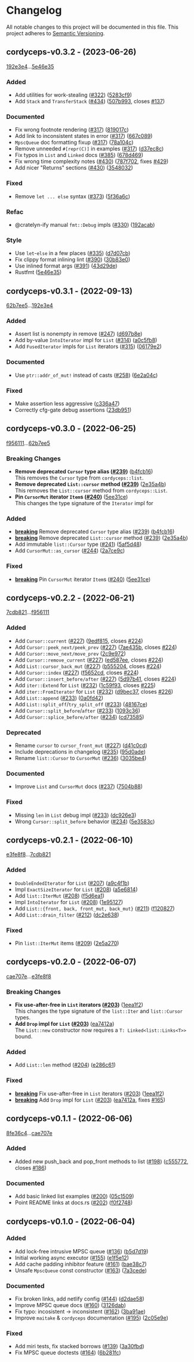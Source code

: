 # Changelog

All notable changes to this project will be documented in this file.
This project adheres to [Semantic Versioning](https://semver.org/spec/v2.0.0.html).

## cordyceps-v0.3.2 - (2023-06-26)

[192e3e4](https://github.com/hawkw/mycelium/192e3e4dd9794fe9c4573c9bf3602f331b291c97)...[5e46e35](https://github.com/hawkw/mycelium/5e46e35cae131d5f60f527e6659dc53b18e30ebb)


### Added

- Add utilities for work-stealing ([#322](https://github.com/hawkw/mycelium/issues/322)) ([5283cf9](https://github.com/hawkw/mycelium/5283cf9960f79d6c067b192449616396f89dc554))
- Add `Stack` and `TransferStack` ([#434](https://github.com/hawkw/mycelium/issues/434)) ([507b993](https://github.com/hawkw/mycelium/507b993eb50c5f83f2a43399d9e48f1b448aa297), closes [#137](https://github.com/hawkw/mycelium/issues/137))

### Documented

- Fix wrong footnote rendering ([#317](https://github.com/hawkw/mycelium/issues/317)) ([819017c](https://github.com/hawkw/mycelium/819017c0004b68b09dad34c5bbfdf82914fdccbe))
- Add link to inconsistent states in error ([#317](https://github.com/hawkw/mycelium/issues/317)) ([667c089](https://github.com/hawkw/mycelium/667c0894bc976ffe36eabf0967fe3395085996ad))
- `MpscQueue` doc formatting fixup ([#317](https://github.com/hawkw/mycelium/issues/317)) ([78a104c](https://github.com/hawkw/mycelium/78a104cbe29a55f054b8d2fe7b5a7293dafc7f35))
- Remove unneeded `#[repr(C)]` in examples ([#317](https://github.com/hawkw/mycelium/issues/317)) ([d37ec8c](https://github.com/hawkw/mycelium/d37ec8c2d8f968e44b07a1be708f794f5636f6d8))
- Fix typos in `List` and `Linked` docs ([#385](https://github.com/hawkw/mycelium/issues/385)) ([678d469](https://github.com/hawkw/mycelium/678d4692e7d003b9dcfa19acd65814984b3912a6))
- Fix wrong time complexity notes ([#430](https://github.com/hawkw/mycelium/issues/430)) ([787f702](https://github.com/hawkw/mycelium/787f702f8ac4d1420cc9ac27d93c0217beace937), fixes [#429](https://github.com/hawkw/mycelium/issues/429))
- Add nicer "Returns" sections ([#430](https://github.com/hawkw/mycelium/issues/430)) ([3548032](https://github.com/hawkw/mycelium/354803239df5a4af7873994f5055754e9e360d21))

### Fixed

- Remove `let ... else` syntax ([#373](https://github.com/hawkw/mycelium/issues/373)) ([5f36a6c](https://github.com/hawkw/mycelium/5f36a6cf6ef81763a927ee07f0c142c1704850a6))

### Refac

- @cratelyn-ify manual `fmt::Debug` impls ([#330](https://github.com/hawkw/mycelium/issues/330)) ([192acab](https://github.com/hawkw/mycelium/192acab3bae4d02ee11c179064d2c165131ca1af))

### Style

- Use `let`-`else` in a few places ([#335](https://github.com/hawkw/mycelium/issues/335)) ([d7d07cb](https://github.com/hawkw/mycelium/d7d07cb1afc1ce7b98f887d21badf25e23d8d9e0))
- Fix clippy format inlining lint ([#390](https://github.com/hawkw/mycelium/issues/390)) ([30b83e0](https://github.com/hawkw/mycelium/30b83e02b1cc9647f4a0a54dfccc79c727e7f1f1))
- Use inlined format args ([#391](https://github.com/hawkw/mycelium/issues/391)) ([43d29de](https://github.com/hawkw/mycelium/43d29de9d883a269389db91be9c224fdd518879a))
- Rustfmt ([5e46e35](https://github.com/hawkw/mycelium/5e46e35cae131d5f60f527e6659dc53b18e30ebb))

## cordyceps-v0.3.1 - (2022-09-13)

[62b7ee5](https://github.com/hawkw/mycelium/62b7ee5f7080d7843a0785be73977124590be526)...[192e3e4](https://github.com/hawkw/mycelium/192e3e4dd9794fe9c4573c9bf3602f331b291c97)


### Added

- Assert list is nonempty in remove ([#247](https://github.com/hawkw/mycelium/issues/247)) ([d697b8e](https://github.com/hawkw/mycelium/d697b8e3d91321a21cc7058c6b59ec78f05e4951))
- Add by-value `IntoIterator` impl for `List` ([#314](https://github.com/hawkw/mycelium/issues/314)) ([a0c5fb8](https://github.com/hawkw/mycelium/a0c5fb8d438f4250f00b449ebff231bab262d8d9))
- Add `FusedIterator` impls for `List` iterators ([#315](https://github.com/hawkw/mycelium/issues/315)) ([06179e2](https://github.com/hawkw/mycelium/06179e2855e9b91c7abbe2c15fe319ecbce1af36))

### Documented

- Use `ptr::addr_of_mut!` instead of casts ([#258](https://github.com/hawkw/mycelium/issues/258)) ([6e2a04c](https://github.com/hawkw/mycelium/6e2a04cdc4996b9b896583c7d4c12fa4fe1b190c))

### Fixed

- Make assertion less aggressive ([c336a47](https://github.com/hawkw/mycelium/c336a47b4787395516535841baaec6898155670a))
- Correctly cfg-gate debug assertions ([23db951](https://github.com/hawkw/mycelium/23db951d19cf410e07ed4c2c47ead20d2b592d21))

## cordyceps-v0.3.0 - (2022-06-25)

[f956111](https://github.com/hawkw/mycelium/f9561111fceead952261355594fa46e9027ca8dd)...[62b7ee5](https://github.com/hawkw/mycelium/62b7ee5f7080d7843a0785be73977124590be526)

### <a id = "cordyceps-v0.3.0-breaking"></a>Breaking Changes
- **Remove deprecated `Cursor` type alias ([#239](https://github.com/hawkw/mycelium/issues/239))** ([b4fcb16](b4fcb160214b2d44b5c740e4eb3c666fcd8dec3d))<br />This removes the `Cursor` type from `cordyceps::list`.
- **Remove deprecated `List::cursor` method ([#239](https://github.com/hawkw/mycelium/issues/239))** ([2e35a4b](2e35a4b82d5b5faa2ebfcefdf8a94885b32c3a99))<br />This removes the `List::cursor` method from `cordyceps::List`.
- **Pin `CursorMut` iterator `Item`s ([#240](https://github.com/hawkw/mycelium/issues/240))** ([5ee31ce](5ee31cee2312639800f27358e2ea1b41481d185e))<br />This changes the type signature of the `Iterator` impl for

### Added

- [**breaking**](#cordyceps-v0.3.0-breaking) Remove deprecated `Cursor` type alias ([#239](https://github.com/hawkw/mycelium/issues/239)) ([b4fcb16](https://github.com/hawkw/mycelium/b4fcb160214b2d44b5c740e4eb3c666fcd8dec3d))
- [**breaking**](#cordyceps-v0.3.0-breaking) Remove deprecated `List::cursor` method ([#239](https://github.com/hawkw/mycelium/issues/239)) ([2e35a4b](https://github.com/hawkw/mycelium/2e35a4b82d5b5faa2ebfcefdf8a94885b32c3a99))
- Add immutable `list::Cursor` type ([#241](https://github.com/hawkw/mycelium/issues/241)) ([5af5d48](https://github.com/hawkw/mycelium/5af5d488e431c004d7496237aac39fb0572eb137))
- Add `CursorMut::as_cursor` ([#244](https://github.com/hawkw/mycelium/issues/244)) ([2a7ce9c](https://github.com/hawkw/mycelium/2a7ce9cc2fcda1808f327253092a5e8309aa882a))

### Fixed

- [**breaking**](#cordyceps-v0.3.0-breaking) Pin `CursorMut` iterator `Item`s ([#240](https://github.com/hawkw/mycelium/issues/240)) ([5ee31ce](https://github.com/hawkw/mycelium/5ee31cee2312639800f27358e2ea1b41481d185e))

## cordyceps-v0.2.2 - (2022-06-21)

[7cdb821](https://github.com/hawkw/mycelium/7cdb82146fdddfa564d0ba78536da0b7579a63e0)...[f956111](https://github.com/hawkw/mycelium/f9561111fceead952261355594fa46e9027ca8dd)


### Added

- Add `Cursor::current` ([#227](https://github.com/hawkw/mycelium/issues/227)) ([9edf815](https://github.com/hawkw/mycelium/9edf81534f68d59e656a9ea897c1aa058dcf5d61), closes [#224](https://github.com/hawkw/mycelium/issues/224))
- Add `Cursor::peek_next/peek_prev` ([#227](https://github.com/hawkw/mycelium/issues/227)) ([7ae435b](https://github.com/hawkw/mycelium/7ae435bab55736e4282e10203ce97abec6fb8fa1), closes [#224](https://github.com/hawkw/mycelium/issues/224))
- Add `Cursor::move_next/move_prev` ([2c9e972](https://github.com/hawkw/mycelium/2c9e9720e8270716631b23eb99e06f993c064e95))
- Add `Cursor::remove_current` ([#227](https://github.com/hawkw/mycelium/issues/227)) ([ed587ee](https://github.com/hawkw/mycelium/ed587eecd0e19e83d7233a8ba33120fe89e4b4e2), closes [#224](https://github.com/hawkw/mycelium/issues/224))
- Add `List::cursor_back_mut` ([#227](https://github.com/hawkw/mycelium/issues/227)) ([b555204](https://github.com/hawkw/mycelium/b5552046a65ce017d751acde3cee54d95726cf4c), closes [#224](https://github.com/hawkw/mycelium/issues/224))
- Add `Cursor::index` ([#227](https://github.com/hawkw/mycelium/issues/227)) ([f5652cd](https://github.com/hawkw/mycelium/f5652cdd02764321aea19bf12d2a8730604159ca), closes [#224](https://github.com/hawkw/mycelium/issues/224))
- Add `Cursor::insert_before/after` ([#227](https://github.com/hawkw/mycelium/issues/227)) ([5d97b41](https://github.com/hawkw/mycelium/5d97b4193829d89d246bc20b2d50cb6daba331e0), closes [#224](https://github.com/hawkw/mycelium/issues/224))
- Add `iter::Extend` for `List` ([#232](https://github.com/hawkw/mycelium/issues/232)) ([1c59f93](https://github.com/hawkw/mycelium/1c59f93a95b0ab8a806f29e948b2a7de640b26cf), closes [#225](https://github.com/hawkw/mycelium/issues/225))
- Add `iter::FromIterator` for `List` ([#232](https://github.com/hawkw/mycelium/issues/232)) ([d9bec37](https://github.com/hawkw/mycelium/d9bec377c84e14068445523395d06b107c36d7dc), closes [#226](https://github.com/hawkw/mycelium/issues/226))
- Add `List::append` ([#233](https://github.com/hawkw/mycelium/issues/233)) ([0a0fd42](https://github.com/hawkw/mycelium/0a0fd420b0047008cc5bab0d6451054a4757ce20))
- Add `List::split_off`/`try_split_off` ([#233](https://github.com/hawkw/mycelium/issues/233)) ([48167ce](https://github.com/hawkw/mycelium/48167ce50d9b4174b4783ff32f226ff9386deb78))
- Add `Cursor::split_before`/`after` ([#233](https://github.com/hawkw/mycelium/issues/233)) ([1093c36](https://github.com/hawkw/mycelium/1093c36bc5bc9aaf46ac0041fb947431b8cad461))
- Add `Cursor::splice_before/after` ([#234](https://github.com/hawkw/mycelium/issues/234)) ([cd73585](https://github.com/hawkw/mycelium/cd735857da9e0e00bac3eb67a9e294c55df4f99c))

### Deprecated

- Rename `cursor` to `cursor_front_mut` ([#227](https://github.com/hawkw/mycelium/issues/227)) ([d41c0cd](https://github.com/hawkw/mycelium/d41c0cd98355eea687ca4d2b82e729f05546e096))
- Include deprecations in changelog ([#235](https://github.com/hawkw/mycelium/issues/235)) ([95d0ade](https://github.com/hawkw/mycelium/95d0ade3c3faed2d393d1e8d00495ad3284143d3))
- Rename `list::Cursor` to `CursorMut` ([#236](https://github.com/hawkw/mycelium/issues/236)) ([3035be4](https://github.com/hawkw/mycelium/3035be4fef6ca619c2800cd4c22ae39fbef7b4ee))

### Documented

- Improve `List` and `CursorMut` docs ([#237](https://github.com/hawkw/mycelium/issues/237)) ([7504b88](https://github.com/hawkw/mycelium/7504b88ecd97683f1e22132b2822aabcee487d1a))

### Fixed

- Missing `len` in `List` debug impl ([#233](https://github.com/hawkw/mycelium/issues/233)) ([dc926e3](https://github.com/hawkw/mycelium/dc926e39757c4e5e07b1900527541010a61c9881))
- Wrong `Cursor::split_before` behavior ([#234](https://github.com/hawkw/mycelium/issues/234)) ([5e3583c](https://github.com/hawkw/mycelium/5e3583c387ca31d7a0703908cbefe31c1b81293d))

## cordyceps-v0.2.1 - (2022-06-10)

[e3fe8f8](https://github.com/hawkw/mycelium/e3fe8f84212fa5c4ac5865d36a3cad9267c98c7c)...[7cdb821](https://github.com/hawkw/mycelium/7cdb82146fdddfa564d0ba78536da0b7579a63e0)


### Added

- `DoubleEndedIterator` for `List` ([#207](https://github.com/hawkw/mycelium/issues/207)) ([a9c4f1b](https://github.com/hawkw/mycelium/a9c4f1b0697a9fcda834d550ef6f2bc34dc14a02))
- Impl `ExactSizeIterator` for `List` ([#208](https://github.com/hawkw/mycelium/issues/208)) ([a5e6814](https://github.com/hawkw/mycelium/a5e681415d7a43f4facd5f9b89d9b36f220a3a71))
- Add `list::IterMut` ([#208](https://github.com/hawkw/mycelium/issues/208)) ([f5d6ea1](https://github.com/hawkw/mycelium/f5d6ea1e65ef4f10dc256555be0ceafba7639cb0))
- Impl `IntoIterator` for `List` ([#208](https://github.com/hawkw/mycelium/issues/208)) ([1e95127](https://github.com/hawkw/mycelium/1e9512700d9f4635eb5e704f48defb6e3cce448a))
- Add `List::{front, back, front_mut, back_mut}` ([#211](https://github.com/hawkw/mycelium/issues/211)) ([f120827](https://github.com/hawkw/mycelium/f12082763bb18b4622b8de95a31b23432b904d69))
- Add `List::drain_filter` ([#212](https://github.com/hawkw/mycelium/issues/212)) ([dc2e638](https://github.com/hawkw/mycelium/dc2e638e056e183ac6eedfa7b821393f5447ba45))

### Fixed

- Pin `list::IterMut` items ([#209](https://github.com/hawkw/mycelium/issues/209)) ([2e5a270](https://github.com/hawkw/mycelium/2e5a270235fc6a31efe61f61c128463b96ab02a2))

## cordyceps-v0.2.0 - (2022-06-07)

[cae707e](https://github.com/hawkw/mycelium/cae707ea55a5a755e4eafbbce2cee1fd8751e212)...[e3fe8f8](https://github.com/hawkw/mycelium/e3fe8f84212fa5c4ac5865d36a3cad9267c98c7c)

### <a id = "cordyceps-v0.2.0-breaking"></a>Breaking Changes
- **Fix use-after-free in `List` iterators ([#203](https://github.com/hawkw/mycelium/issues/203))** ([1eea1f2](1eea1f2290f0a858851a1fcb39d6d95c7b51cf37))<br />This changes the type signature of the `list::Iter` and `list::Cursor`
types.
- **Add `Drop` impl for `List` ([#203](https://github.com/hawkw/mycelium/issues/203))** ([ea7412a](ea7412ac2d7b31e98d8a69390db7a5b975569d90))<br />The `List::new` constructor now requires a `T: Linked<list::Links<T>>`
bound.

### Added

- Add `List::len` method ([#204](https://github.com/hawkw/mycelium/issues/204)) ([e286c61](https://github.com/hawkw/mycelium/e286c61f642dc9601f83edf2c33a1dd7d1637447))

### Fixed

- [**breaking**](#cordyceps-v0.2.0-breaking) Fix use-after-free in `List` iterators ([#203](https://github.com/hawkw/mycelium/issues/203)) ([1eea1f2](https://github.com/hawkw/mycelium/1eea1f2290f0a858851a1fcb39d6d95c7b51cf37))
- [**breaking**](#cordyceps-v0.2.0-breaking) Add `Drop` impl for `List` ([#203](https://github.com/hawkw/mycelium/issues/203)) ([ea7412a](https://github.com/hawkw/mycelium/ea7412ac2d7b31e98d8a69390db7a5b975569d90), fixes [#165](https://github.com/hawkw/mycelium/issues/165))

## cordyceps-v0.1.1 - (2022-06-06)

[8fe36c4](https://github.com/hawkw/mycelium/8fe36c49d724e77711e42717044832c45db3ed34)...[cae707e](https://github.com/hawkw/mycelium/cae707ea55a5a755e4eafbbce2cee1fd8751e212)


### Added

- Added new push_back and pop_front methods to list ([#198](https://github.com/hawkw/mycelium/issues/198)) ([c555772](https://github.com/hawkw/mycelium/c555772adf1ac6a58f0039a0ac9c8dea8b0bd38b), closes [#186](https://github.com/hawkw/mycelium/issues/186))

### Documented

- Add basic linked list examples ([#200](https://github.com/hawkw/mycelium/issues/200)) ([05c1509](https://github.com/hawkw/mycelium/05c15096db926675fb5453ecde711fa90b446849))
- Point README links at docs.rs ([#202](https://github.com/hawkw/mycelium/issues/202)) ([f0f2748](https://github.com/hawkw/mycelium/f0f27480793c2ce61d4057dbad3913de14830324))

## cordyceps-v0.1.0 - (2022-06-04)


### Added

- Add lock-free intrusive MPSC queue ([#136](https://github.com/hawkw/mycelium/issues/136)) ([b5d7d19](https://github.com/hawkw/mycelium/b5d7d191d86554bc1c04ddb229b29ffd6fc346ac))
- Initial working async executor ([#155](https://github.com/hawkw/mycelium/issues/155)) ([e1f5e12](https://github.com/hawkw/mycelium/e1f5e12d1f3f5a4bd40339e007649c223de692f7))
- Add cache padding inhibitor feature ([#161](https://github.com/hawkw/mycelium/issues/161)) ([bae38c7](https://github.com/hawkw/mycelium/bae38c78c506971c3d6d2d80fc2263e20f1965c3))
- Unsafe `MpscQueue` const constructor ([#163](https://github.com/hawkw/mycelium/issues/163)) ([7a3cede](https://github.com/hawkw/mycelium/7a3cede678be7467c79047b7f93bdbf5ff3f5d3a))

### Documented

- Fix broken links, add netlify config ([#144](https://github.com/hawkw/mycelium/issues/144)) ([d2dae58](https://github.com/hawkw/mycelium/d2dae5859cfafc903d10e7e4148ded381b1e88b4))
- Improve MPSC queue docs ([#160](https://github.com/hawkw/mycelium/issues/160)) ([3126dab](https://github.com/hawkw/mycelium/3126dabe4c3ddc52319007e153bfa325cd594be2))
- Fix typo: incosistent -> inconsistent ([#162](https://github.com/hawkw/mycelium/issues/162)) ([3ba91ae](https://github.com/hawkw/mycelium/3ba91aef42372986a1c1edde499cfef51980b4ad))
- Improve `maitake` & `cordyceps` documentation ([#195](https://github.com/hawkw/mycelium/issues/195)) ([2c05e9e](https://github.com/hawkw/mycelium/2c05e9ecc9aaa061ab86569587529aa17a92e23a))

### Fixed

- Add miri tests, fix stacked borrows ([#139](https://github.com/hawkw/mycelium/issues/139)) ([3a30fbd](https://github.com/hawkw/mycelium/3a30fbd59ff84db6d802849516d79f64f0b68371))
- Fix MPSC queue doctests ([#164](https://github.com/hawkw/mycelium/issues/164)) ([6b281fc](https://github.com/hawkw/mycelium/6b281fc31e2ffcf29b844d7020a30518378cee76))

<!-- generated by git-cliff -->
